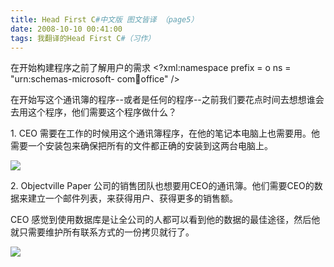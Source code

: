 ```yaml
---
title: Head First C#中文版 图文皆译 （page5）
date: 2008-10-10 00:41:00
tags: 我翻译的Head First C#（习作）
---
```

在开始构建程序之前了解用户的需求  <?xml:namespace prefix = o ns = "urn:schemas-microsoft-
com:office:office" />

在开始写这个通讯簿的程序--或者是任何的程序--之前我们要花点时间去想想谁会去用这个程序，他们需要这个程序做什么？

1\.  CEO  需要在工作的时候用这个通讯簿程序，在他的笔记本电脑上也需要用。他需要一个安装包来确保把所有的文件都正确的安装到这两台电脑上。

![](https://p-blog.csdn.net/images/p_blog_csdn_net/cuipengfei1/EntryImages/20081010/2222.jpg)

2\.  Objectville Paper  公司的销售团队也想要用CEO的通讯簿。他们需要CEO的数据来建立一个邮件列表，来获得用户、获得更多的销售额。

CEO  感觉到使用数据库是让全公司的人都可以看到他的数据的最佳途径，然后他就只需要维护所有联系方式的一份拷贝就行了。

![](https://p-blog.csdn.net/images/p_blog_csdn_net/cuipengfei1/EntryImages/20081010/1111.jpg)



